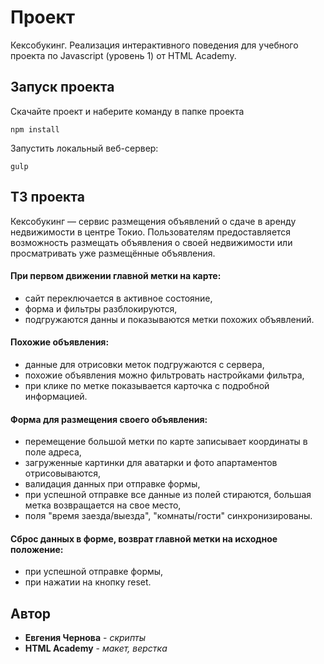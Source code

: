 # Проект

Кексобукинг. Реализация интерактивного поведения для учебного проекта по Javascript (уровень 1) от HTML Academy.

## Запуск проекта

Скачайте проект и наберите команду в папке проекта

```
npm install
```

Запустить локальный веб-сервер: 

```
gulp
```

## ТЗ проекта
Кексобукинг — сервис размещения объявлений о сдаче в аренду недвижимости в центре Токио. 
Пользователям предоставляется возможность размещать объявления о своей недвижимости или просматривать уже размещённые объявления.

#### При первом движении главной метки на карте: 
- сайт переключается в активное состояние,
- форма и фильтры разблокируются, 
- подгружаются данны и показываются метки похожих объявлений.

#### Похожие объявления:
- данные для отрисовки меток подгружаются с сервера,
- похожие объявления можно фильтровать настройками фильтра, 
- при клике по метке показывается карточка с подробной информацией.

#### Форма для размещения своего объявления: 
- перемещение большой метки по карте записывает координаты в поле адреса, 
- загруженные картинки для аватарки и фото апартаментов отрисовываются,
- валидация данных при отправке формы, 
- при успешной отправке все данные из полей стираются, большая метка возвращается на свое место,
- поля "время заезда/выезда", "комнаты/гости" синхронизированы.

#### Сброс данных в форме, возврат главной метки на исходное положение: 
- при успешной отправке формы,
- при нажатии на кнопку reset.


## Автор
* **Евгения Чернова** - *скрипты* 
* **HTML Academy** - *макет, верстка*
